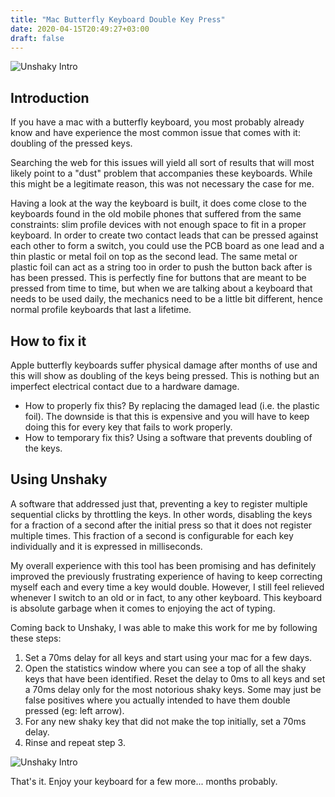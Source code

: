 ```yaml
---
title: "Mac Butterfly Keyboard Double Key Press"
date: 2020-04-15T20:49:27+03:00
draft: false
---
```


![Unshaky Intro](/images/unshaky/intro.jpg)

## Introduction
If you have a mac with a butterfly keyboard, you most probably already know and have experience the most common issue that comes with it: doubling of the pressed keys.

Searching the web for this issues will yield all sort of results that will most likely point to a "dust" problem that accompanies these keyboards. While this might be a legitimate reason, this was not necessary the case for me. 

Having a look at the way the keyboard is built, it does come close to the keyboards found in the old mobile phones that suffered from the same constraints: slim profile devices with not enough space to fit in a proper keyboard. In order to create two contact leads that can be pressed against each other to form a switch, you could use the PCB board as one lead and a thin plastic or metal foil on top as the second lead. The same metal or plastic foil can act as a string too in order to push the button back after is has been pressed. This is perfectly fine for buttons that are meant to be pressed from time to time, but when we are talking about a keyboard that needs to be used daily, the mechanics need to be a little bit different, hence normal profile keyboards that last a lifetime.

## How to fix it

Apple butterfly keyboards suffer physical damage after months of use and this will show as doubling of the keys being pressed. This is nothing but an imperfect electrical contact due to a hardware damage.

* How to properly fix this? By replacing the damaged lead (i.e. the plastic foil). The downside is that this is expensive and you will have to keep doing this for every key that fails to work properly.
* How to temporary fix this? Using a software that prevents doubling of the keys.

## Using Unshaky

A software that addressed just that, preventing a key to register multiple sequential clicks by throttling the keys. In other words, disabling the keys for a fraction of a second after the initial press so that it does not register multiple times. This fraction of a second is configurable for each key individually and it is expressed in milliseconds.

My overall experience with this tool has been promising and has definitely improved the previously frustrating
experience of having to keep correcting myself each and every time a key would double. However, I still feel relieved
whenever I switch to an old or in fact, to any other keyboard. This keyboard is absolute garbage when it comes to enjoying the act of typing.

Coming back to Unshaky, I was able to make this work for me by following these steps:
1. Set a 70ms delay for all keys and start using your mac for a few days.
2. Open the statistics window where you can see a top of all the shaky keys that have been identified. Reset the delay to 0ms to all keys and set a 70ms delay only for the most notorious shaky keys. Some may just be false positives where you actually intended to have them double pressed (eg: left arrow).
3. For any new shaky key that did not make the top initially, set a 70ms delay. 
4. Rinse and repeat step 3.

![Unshaky Intro](/images/unshaky/stats.jpg)

That's it. Enjoy your keyboard for a few more... months probably.








